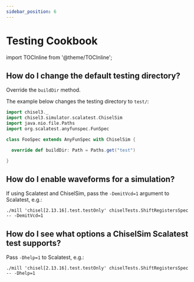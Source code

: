 ```yaml
---
sidebar_position: 6
---
```


# Testing Cookbook

import TOCInline from '@theme/TOCInline';

<TOCInline toc={toc} />

## How do I change the default testing directory?

Override the `buildDir` method.

The example below changes the testing directory to `test/`:

``` scala mdoc:reset:silent
import chisel3._
import chisel3.simulator.scalatest.ChiselSim
import java.nio.file.Paths
import org.scalatest.anyfunspec.FunSpec

class FooSpec extends AnyFunSpec with ChiselSim {

  override def buildDir: Path = Paths.get("test")

}

```

## How do I enable waveforms for a simulation?

If using Scalatest and ChiselSim, pass the `-DemitVcd=1` argument to Scalatest, e.g.:

``` shell
./mill 'chisel[2.13.16].test.testOnly' chiselTests.ShiftRegistersSpec -- -DemitVcd=1
```

## How do I see what options a ChiselSim Scalatest test supports?

Pass `-Dhelp=1` to Scalatest, e.g.:

``` shell
./mill 'chisel[2.13.16].test.testOnly' chiselTests.ShiftRegistersSpec -- -Dhelp=1
```
